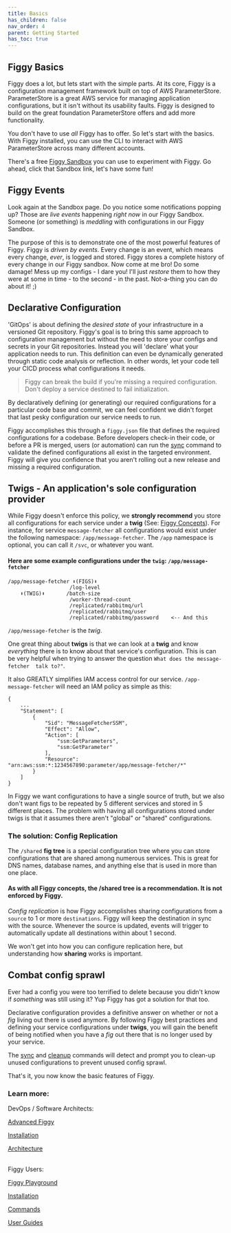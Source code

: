 ```yaml
---
title: Basics
has_children: false
nav_order: 4
parent: Getting Started
has_toc: true
---
```


## Figgy Basics
Figgy does a lot, but lets start with the simple parts. At its core, Figgy is a configuration management framework built
on top of AWS ParameterStore. ParameterStore is a great AWS service for managing application configurations, but it 
isn't without its usability faults. Figgy is designed to build on the great foundation ParameterStore offers and add more 
functionality.

You don't have to use _all_ Figgy has to offer. So let's start with the basics. With Figgy installed, you can use
the CLI to interact with AWS ParameterStore across many different accounts. 

There's a free <a href="https://www.figgy.dev/tabs/sandbox/" target="_blank">Figgy Sandbox</a> 
you can use to experiment with Figgy. Go ahead, click that Sandbox link, let's have some fun!  
  
## Figgy Events
Look again at the Sandbox page. Do you notice some notifications popping up? Those are *live events* happening
_right now_ in our Figgy Sandbox. Someone (or something) is _meddling_ with configurations in our Figgy Sandbox.

The purpose of this is to demonstrate one of the most powerful features of Figgy. Figgy is _driven by events_. 
Every change is an event, which means every change, *ever*, is logged and stored. Figgy stores a complete history 
of every change in our Figgy sandbox. Now come at me bro! Do some damage! Mess up my configs - I dare you! 
I'll just *restore* them to how they were at some in time - to the second - in the past. Not-a-thing you can do about it! ;)

## Declarative Configuration
'GitOps' is about defining the _desired state_ of your infrastructure in a versioned Git repository. Figgy's goal is to
bring this same approach to configuration management but without the need to store your configs and secrets in your Git 
repositories. Instead you will 'declare' what your application needs to run. This definition can even be dynamically generated 
through static code analysis or reflection. In other words, let your code tell your CICD process what configurations it needs. 

> Figgy can break the build if you're missing a required configuration. Don't deploy a service destined to fail initialization.

By declaratively defining (or generating) our required configurations for a particular code base and commit,
we can feel confident we didn't forget that last pesky configuration our service needs to run.

Figgy accomplishes this through a `figgy.json` file that defines the required configurations for a codebase. Before developers
check-in their code, or before a PR is merged, users (or automation) can run the [sync](/docs/commands/config/sync.html) command
to validate the defined configurations all exist in the targeted environment. Figgy will give you confidence
that you aren't rolling out a new release and missing a required configuration.

## Twigs - An application's sole configuration provider
While Figgy doesn't enforce this policy, we **strongly recommend** you store all configurations for each service under
a **twig** (See: [Figgy Concepts](/docs/getting-started/concepts.html)). For instance, for service 
`message-fetcher` all configurations would exist under the following namespace: `/app/message-fetcher`. 
The `/app` namespace is optional, you can call it `/svc`, or whatever you want.

#### Here are some example configurations under the `twig`: `/app/message-fetcher`
    /app/message-fetcher ⬇(FIGS)⬇
                        /log-level  
        ⬆(TWIG)⬆       /batch-size
                        /worker-thread-count
                        /replicated/rabbitmq/url
                        /replicated/rabbitmq/user
                        /replicated/rabbitmq/password    <-- And this

`/app/message-fetcher` is the *twig*. 

One great thing about **twigs** is that we can look at a **twig** and know _everything_ there is to know about that 
service's configuration. This is can be very helpful when trying to answer the question `What does the message-fetcher 
talk to?"`.

It also GREATLY simplifies IAM access control for our service. `/app-message-fetcher` will need an IAM policy as simple as this:
```
{
    ...
    "Statement": [
        {
            "Sid": "MessageFetcherSSM",
            "Effect": "Allow",
            "Action": [
                "ssm:GetParameters",
                "ssm:GetParameter"
            ],
            "Resource": "arn:aws:ssm:*:1234567890:parameter/app/message-fetcher/*"
        }
    ]
}
```

In Figgy we want configurations to have a single source of truth, but we also don't want figs to be repeated by
5 different services and stored in 5 different places. The problem with having all configurations stored under twigs
is that it assumes there aren't "global" or "shared" configurations.

### The solution: Config Replication

The `/shared` **fig tree** is a special configuration tree where you can store configurations that are shared
among numerous services. This is great for DNS names, database names, and anything else that is used in more than one place.

#### As with all Figgy concepts, the /shared tree is a recommendation. It is not enforced by Figgy.

*Config replication* is how Figgy accomplishes sharing configurations from a `source` to 1 or more `destinations`.
Figgy will keep the destination in sync with the source. Whenever the source is updated, events will trigger to 
automatically update all destinations within about 1 second.

We won't get into how you can configure replication here, but understanding how **sharing** works is important. 

## Combat config sprawl

Ever had a config you were too terrified to delete because you didn't know if _something_ was still using it? 
Yup Figgy has got a solution for that too.  


Declarative configuration provides a definitive answer on whether or not a *fig* living out there is used anymore. 
By following Figgy best practices and defining your service configurations under **twigs**,  you will gain the benefit 
of being notified when you have a *fig* out there that is no longer used by your service.

The [sync](/docs/commands/config/sync.html) and [cleanup](/docs/commands/config/cleanup.html) commands will detect and
prompt you to clean-up unused configurations to prevent unused config sprawl. 


That's it, you now know the basic features of Figgy. 

### Learn more:
DevOps / Software Architects:

[Advanced Figgy](/docs/getting-started/advanced.html)

[Installation](/docs/getting-started/install.html)

[Architecture](/docs/architecture/index.html)

<br/>
Figgy Users:

[Figgy Playground](/docs/getting-started/sandbox.html)

[Installation](/docs/getting-started/install.html)

[Commands](/docs/commands/config/index.html)

[User Guides](/docs/user-guides/index.html)
